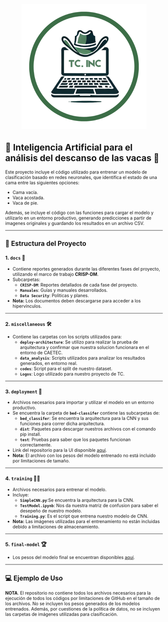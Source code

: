 <p align="center">
  <img src="https://github.com/Mirabay/Vakas/blob/readme/miscellaneous/logo_TC/logo_TC.png" alt="Descripción de la imagen" width="400" height="400">
</p>


 # 🐄 Inteligencia Artificial para el análisis del descanso de las vacas 🐄
 
Este proyecto incluye el código utilizado para entrenar un modelo de clasificación basado en redes neuronales, que identifica el estado de una cama entre las siguientes opciones:

- Cama vacía.
- Vaca acostada.
- Vaca de pie.

Además, se incluye el código con las funciones para cargar el modelo y utilizarlo en un entorno productivo, generando predicciones a partir de imagenes originales y guardando los resultados en un archivo CSV.

---

## 📁 Estructura del Proyecto

### 1. **`docs`** 📂
- Contiene reportes generados durante las diferentes fases del proyecto, utilizando el marco de trabajo **CRISP-DM**.
- Subcarpetas:
  - **`CRISP-DM`**: Reportes detallados de cada fase del proyecto.
  - **`Manuales`**: Guías y manuales desarrollados.
  - **`Data Security`**: Politicas y planes.
- **Nota:** Los documentos deben descargarse para acceder a los hipervínculos.

---

### 2. **`miscellaneous`** 🛠️
- Contiene las carpetas con los scripts utilizados para:
  - **`deploy-architecture`**: Se utilizo para realizar la prueba de arquitectura y confirmar que nuestra solucion funcionara en el entorno de CAETEC.
  - **`data_analysis`**: Scripts utilizados para analizar los resultados generados, en entorno real.
  - **`codes`**: Script para el split de nuestro dataset.
  - **`Logos`**: Logo utilizado para nuestro proyecto de TC.

---

### 3. **`deployment`** 🚀
- Archivos necesarios para importar y utilizar el modelo en un entorno productivo.
- Se encuentra la carpeta de  **`bed-classifer`** contiene las subcarpetas de:
  -  **`bed_classifer`**: Se encuentra la arquitectura para la CNN y sus funciones para correr dicha arquitectura.
  -  **`dist`**: Paquetes para descargar nuestros archivos con el comando pip install.
  -  **`test`**: Pruebas para saber que los paquetes funcionan correctamente.
- Link del repositorio para la UI disponible [aquí](https://github.com/OshkarVTec/seleccion_camas_ui).
- **Nota:** El archivo con los pesos del modelo entrenado no está incluido por limitaciones de tamaño.

---

 ### 4. **`training`** 🏋️‍♂️
- Archivos necesarios para entrenar el modelo.
- Incluye:
  - **`SimpleCNN.py`**:Se encuentra la arquitectura para la CNN.
  - **`TestModel.ipynb`**: Nos da  nuestra matriz de confusion para saber el desepeño de nuestro modelo.
  - **`Training.py`**: Es el script que entrena nuestro modelo de CNN.
- **Nota:** Las imágenes utilizadas para el entrenamiento no están incluidas debido a limitaciones de almacenamiento.

---

### 5. **`final-model`** 🏆
- Los pesos del modelo final se encuentran disponibles [aquí](https://tecmx-my.sharepoint.com/:u:/g/personal/a01611795_tec_mx/EdDaQ_XB4lRGk-b0rv1RWt0B-aXwl_ZeWCH9kmFimmUGGQ?e=vGV9GC).

---


## 💻 Ejemplo de Uso


**NOTA**. El repositorio no contiene todos los archivos necesarios para la ejecución de todos los códigos por limitaciones de GitHub en el tamaño de los archivos. No se incluyen los pesos generados de los modelos entrenados. Además, por cuestiones de la política de datos, no se incluyen las carpetas de imágenes utilizadas para clasificación.

